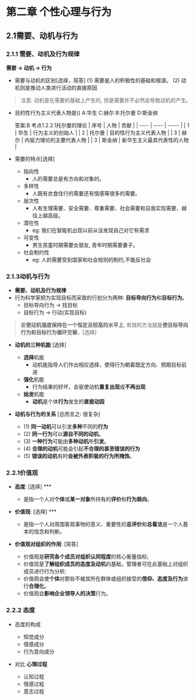 # 第二章 个性心理与行为

## 2.1需要、动机与行为

### 2.1.1 需要、动机及行为规律

**需要 -> 动机 -> 行为**

- 需要与动机的区别[选择，简答] 
(1) 需要是人的积极性的基础和根源。
(2) 动机则是推动人类进行活动的直接原因

> 注意:  动机是在需要的基础上产生的, 但是需要并不必然会导致动机的产生。

- 目的性行为主义代表人物是()
    A:华生
    C:赫尔
    B:托尔曼
    D:斯金纳

    答案:B
    考点1.2.2.1托尔曼的理论
    |  序号   | 人物  | 贡献 |
    |  ----  | ----  | -----  |
    | 1  | 华生 | 行为主义的创始人 |
    | 2  | 托尔曼 | 目的性行为主义代表人物 |
    | 3  | 赫尔 |  内驱力理论的主要代表人物 |
    | 3  | 斯金纳 |  新华生主义最具代表性的人物 |

- 需要的特点[选择]
    - 指向性
        - 人的需要总是有方向和对象的。
    - 多样性
        - 人既有衣食住行的需要还有情感等很多的需要。
    - 层次性
        - 人有生理需要、安全需要、尊重需要、社会需要和自我实现需要，越往上越高级。
    - 潜在性
        - eg: 我们在智能机出现以前从没发现自己对它有需求
    - 可变性
        - 男生孩童时期需要女朋友, 青年时期需要妻子。
    - 社会制约性
        - eg: 人的需要受到国家和社会规则的制约,不能反社会


### 2.1.3动机与行为
- **需要、动机及行为规律**
- 行为科学家把为实现目标而采取的行划分为两种: **目标导向行为**和**目标行为**。
    - 目标导向行为 -> 找目标
    - 目标行为 -> 行动(实现目标)

> 要**使动机强度保持在一个恒定且较高的水平上**, 有效的方法就是**使目标导向行为和目标行为循环交替**。[选择] 

- **动机的三种机能** [选择]
    - **选择**机能
        - 动机能指导人们作出相应选择，使得行为朝着既定方向、预期目标前进
    - **强化**机能
        - 行为结果的好坏，会驱使动机**重复出现**或**不再出现**
    - **始发**机能
        - **动机**是个体**行为**发生的**直接动因**

- **动机与行为的关系** [总而言之: 很复杂]
    - (1) **同一动机**可以引发**多种**不同的**行为**
    - (2) **同一行为**可以**源自不同的动机**。
    - (3) **一种行为**可能由**多种动机**所**引发**。
    - (4) **合理的动机**可能会引起**不合理的甚至错误的行为**
    - (5) **错误的动机**有时**会被外表积极的行为所掩饰**。


### 2.2.1价值观

- **态度**: [选择] ***
    - 是指一个人对**个体**或**某一对象**所持有的**评价**和**行为趋向**。

- **价值观**: [选择] ***
    - 是指一个人对周围客观事物的意义、重要性的**总评价**和**总看法**是一个人基本的信念和判断。

- **价值观对组织的作用**: [简答] 
    - 价值观是**研究各个成员对组织认同程度**的核心衡量指标;
    - 价值现是**了解组织成员的态度及动机**的基础，管理者可在此基础上对组织成员进行行为分析;
    -  价值观会使**个体**对那些不被其所在群体或组织接受的**信仰、态度及行为**进行**合理化**。
    - 价值观会**影响企业领导人的决策**行为。


### 2.2.2 态度
- 态度的构成
    - 知觉成分
    - 情感成分
    - 行为意向成分

- 对比 **心理过程**
    - 认知过程
    - 情感过程
    - 意志过程
